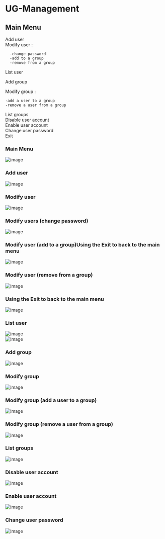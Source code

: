 # UG-Management


## Main Menu

  Add user  
  Modify user :    
  
	  -change password      
	  -add to a group     
	  -remove from a group      
  
List user

Add group

Modify group :

	-add a user to a group
	-remove a user from a group
List groups   
Disable user account    
Enable user account   
Change user password    
Exit    

### Main Menu   
![image](https://user-images.githubusercontent.com/132482380/236002185-969ea275-ad2d-41ed-9a49-e6c4a5732cc0.png)    
### Add user    
![image](https://user-images.githubusercontent.com/132482380/236002237-e19f9f50-31b8-456e-877f-ba605c7ae699.png)    
### Modify user   
![image](https://user-images.githubusercontent.com/132482380/236002267-da4554cc-ef15-4bb2-89f2-011991869646.png)    
### Modify users (change password)    
![image](https://user-images.githubusercontent.com/132482380/236002325-9578c97b-1834-4f8c-962f-adb544d7773f.png)    
### Modify user (add to a group)Using the Exit to back to the main menu   
![image](https://user-images.githubusercontent.com/132482380/236002367-5058bc23-7af4-4576-ab43-4b6c103b78a1.png)    
### Modify user (remove from a group)   
![image](https://user-images.githubusercontent.com/132482380/236002405-5cf67ec1-76e2-4bb8-ae99-5ea2dccf9c63.png)    
### Using the Exit to back to the main menu   
![image](https://user-images.githubusercontent.com/132482380/236002463-89a9fa8e-d934-4656-a152-b25a8c7e4fb0.png)    
### List user   
![image](https://user-images.githubusercontent.com/132482380/236002495-aff9eb99-84dd-47d7-9cf2-5bf9603d6c81.png)    
![image](https://user-images.githubusercontent.com/132482380/236002641-4cc8acc0-8830-475a-9c42-d5b9596a94c2.png)    
### Add group   
![image](https://user-images.githubusercontent.com/132482380/236002685-a4b0aaa3-6365-4872-87a1-2fd035c67604.png)    
### Modify group    
![image](https://user-images.githubusercontent.com/132482380/236002735-446d5a1c-cfe4-412f-b4dd-bc9747ab0e75.png)    
### Modify group (add a user to a group)    
![image](https://user-images.githubusercontent.com/132482380/236002792-7f8cfbeb-4341-4161-a3e0-a18072d352a0.png)    
### Modify group (remove a user from a group)   
![image](https://user-images.githubusercontent.com/132482380/236002838-a1c3b3ab-368d-4892-8c8c-39e84c75a42b.png)    
### List groups   
![image](https://user-images.githubusercontent.com/132482380/236002896-939379a3-0995-472b-b23d-0678f1c49620.png)    
### Disable user account    
![image](https://user-images.githubusercontent.com/132482380/236002948-5b08e9f4-9d5d-4232-9c6a-d0ecdbc7135a.png)    
### Enable user account     
![image](https://user-images.githubusercontent.com/132482380/236002977-0848b898-16fc-4514-87f5-e161ef514d8e.png)    
### Change user password    
![image](https://user-images.githubusercontent.com/132482380/236003009-26aebb0f-a998-4388-811e-d1041cbaa1c6.png)    



